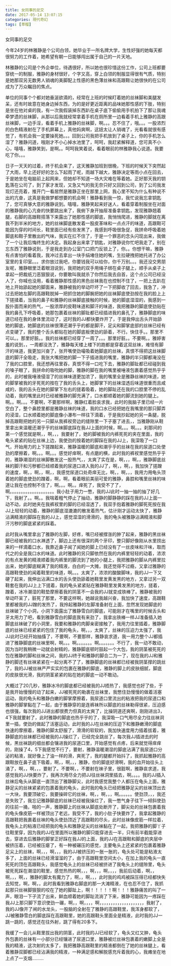 ```yaml
---
title: 女同事的足交
date: 2017-05-14 13:07:15
categories: 現代奇幻
tags: [草榴]
---
```

女同事的足交

今年24岁的林雅静是个公司白领，她毕业于一所名牌大学，生性好强的她每天都很努力的工作着，她希望有朝一日能够闯出属于自己的一片天地。

林雅静的公司是个外企单位，待遇很好，所以她也很珍惜这份工作，公司上班都要穿统一的制服，雅静的身材很好，个字又高，穿上白领的制服显得很有气质，特别是她那双另无数男人销魂的美脚配上性感的黑色薄丝袜和高跟鞋让她很快的在公司成为了万众瞩目的焦点。

单位的同事个个都对她垂涎欲滴的，经常在上班的时候盯着她的丝袜脚和美腿发呆，还有时故意在她身边掉东西，为的是好更近距离的品味她那性感的下肢，特别是坐在他对桌的我，有一次我假装掉东西趴在桌子底下偷偷用手机拍下了那让我魂牵梦遗的丝袜脚，从那以后我就经常拿着手机在厕所里一边看着手机上雅静的高跟丝袜脚，一边手淫，看着手机上雅静的丝袜脚，啊。。。忍不住了，哦。。。一股浓烈的白色精液射在了手机屏幕上，真他妈爽啊，这妞太让人销魂了，光看看就很有感觉了，有机会我一定要操死她。。。回到公司我把手机放到了桌子上，你的手机怎么湿了？雅静问道，哦刚才不小心掉水池里了，呵呵，我赶紧解释道，您可真不小心，嘻嘻，雅静笑到，是啊。。呵呵我笑着说，看着眼前的林雅静我心说道。我要吃了你。。。

日子一天天的过着，终于机会来了，这天雅静加班到很晚，下班的时候天下突然起了大雨，早上还好好的怎么下起雨了呢，雨越下越大，雅静决定等雨小点在回去，于是她坐在电脑前上起网来，但她却不知道一场大灾难在等着她。正好那天我的钥匙落在公司了，到了家才发现，又急又气的我无奈只好又回到公司，到了公司我发现灯还亮着，推开门一看居然是雅静正坐在那里上网，我心里不知为什么有种说不出的亢奋，这真是我做梦都想要的机会啊！雅静看到我一惊，我忙说我忘拿钥匙了，您可真够大意的雅静说到。嘻嘻，雅静笑起来好迷人，看着穿着制服坐在对面的雅静我的心亢奋的快要跳出来了，我俯下身开抽屉准备拿钥匙，发现雅静翘着腿，右脚的高跟鞋搭落下来露出了她那性感的脚底，我悄悄爬进，雅静的脚就在离我不到半米的地方，她的丝袜脚底散发着一股皮革味和一点点汗的味道，高跟鞋可能因为穿的时间长，鞋里面已经有些发黑了，我感到呼吸很急促，我拼命呼吸着她脚底和鞋子里散出的气味，我实在扛不住了，于是一个罪恶的念头闪现出来，我做了一个让我后悔终生的决定。我起身出来拿了钥匙，对雅静说你忙吧我走了，别在忘东西了雅静说到，于是我走到办公室门口把门反锁上了，你。。你想干嘛，雅静有点害怕的看着我，我冲过去拿出一块手绢堵住她的嘴，生拉硬拽把她托进了办公室里的复印室。。。求你放过我吧，你要钱我可以给你，你千万别。。。我还没交男朋友呢，雅静眼里泛着眼泪说到，我把她的双手用绳子绑在桌子腿上，顺手从桌子上拿起一把裁纸刀恶狠狠说，你要敢叫我就杀了你然后我去自首，这个点公司已经没人了，你喊也没用，看着雅静那性感的黑色丝袜我在也控制不住了，一把上去趴在地上开始舔起她的脚面来，雅静被我的举动吓坏了一下把脚收了回去，我急了，冲过去把她左脚的高跟鞋脱掉一把抓住她的脚腕把她的丝袜脚底使劲按在我的脸上上下搓揉着，当我的鼻子和雅静的丝袜脚底接触的时候，她的脚底湿湿的，我感到一股扑面而来的热气，一股浓厚的皮鞋味道和脚汗的味道，我把雅静的脚底使劲贴在我的鼻孔下呼吸着，她那包裹着丝袜的脚趾都已经插进我的鼻孔了，雅静脚底的味道已经在我的身体里流动了，这时我的JJ都快要炸开了，于是我伸出舌头开始舔她的脚底，她脚底的丝袜很薄还潮乎乎的都是脚汗，足尖和脚掌底部的丝袜已经有点变硬了，我的整个舌头都贴在她的脚底板使劲的舔着，不行。快住手。。那里不可以。。那里好脏。。我的丝袜都已经穿了一周了。。。那里好脏。。不要啊。。雅婷害羞的说到，，一周都没洗了，雅静每天楼上楼下的跑都是穿着这双丝袜，难怪有脚汗的味道，我更加兴奋了，张开嘴使劲嘬吸着她脚底的丝袜，真恨不得把这丝袜脚底的脚汗全吸走，我张大嘴把她的脚一下子插进我的嘴里，雅静的半只脚都淹没在了我的口腔里，我还想再往里吞，真恨不得一口吃下去，雅静的脚趾都已经碰到我的嗓子眼了，我拼命的吸吮她的脚，雅静的脚在我的嘴里被唾液包裹着感觉热乎乎的，此时被我唾液侵湿了的丝袜味道更加浓了，我的嘴里全是雅静丝袜的味道，她的脚掌被我的牙死死的按在了我的舌头上，她脚掌下的丝袜湿透后味道很重而且咸咸的，我的舌头在她的脚掌下左右的搓着吸着，她的脚趾还在我的口腔里不停的乱动着，我的嘴里此时已经被雅静的脚充满了，口水都顺着她的脚流到她的腿上。啊。。啊。。。不要啊，不要那样啊，雅静红着脸哀求我，此时的我脑子里已经一片空白了，整个鼻腔里都是雅静丝袜的味道，我的口水已经把她在我嘴里的那只脚弄的浸湿，口水顺着她的脚底像小瀑布一样往下滴着，于是我抄起她的另一条腿，脱掉高跟鞋把她的另一只脚从我裤衩旁边的缝隙里一下子塞了进去，，当雅静刚从鞋里拿出来温暖还潮乎乎的丝袜脚底踩在我JJ上面的时候，啊。。。啊。。。刹那间的第一个感觉就是啊，，啊，，，我要射了，她的脚被我的内裤死死的夹在里面，我的龟头紧紧的贴在丝袜上边，我使劲的按着她的脚踩在我的JJ上，我深吸了一口气，开始用力的上下搓蹭起来，雅静温暖的脚底和潮乎乎的丝袜在我的尿道口处使劲的摩擦着，啊。。。啊。。。感觉好痒啊，有点磨的横，此时我的裤衩里感觉热乎乎的，雅静潮湿的丝袜脚散发这一股热气，，太爽了实在是，啊，，，啊，，雅静脚底丝袜的脚汗和污秽都已经顺着我的尿道口进入我的JJ了，啊，，啊，，我加快了搓蹭的速度，啊，，啊，，啊，，我感觉尿道口处奇痒无比，啊，，啊，，，我用力用龟头顶着她的脚底使劲的蹭着，啊，啊，看着眼前美丽可爱的雅静，鼻腔和嘴里丝袜的味道让我在也控制不住了，啊。。。啊。。痒死了，我受不了了，啊。。。。。。。。。。。。。。。。。。。。我小肚子用力一憋，我的JJ此时一抽一抽的抽了好几下，我射了。。啊。。我喘着粗气停止了抽动，雅静的脚静静的踩在我的JJ上面一动不动，此时她夹在我裤衩里的脚的已经湿透了，我双手抱着雅静的脚死死按在我JJ上轻轻的动着，雅静的脚底湿漉漉的散发着热气，估计刚才运动太快了，雅静沾满精液的脚踩在我的JJ上，感觉湿湿的滑滑的，我的龟头被雅静沾满精液和脚汗污秽的脚底紧紧的踩着。

此时我从嘴里拿出了雅静的左脚，好疼，嘴已经被撑涨的肿了起来，雅静的黑丝袜脚已经被我的口水淋透了，脚边上还有很深的两个牙印，整只脚好像刚从水里捞出来的一样滴着口水，我靠近鼻子闻了闻她的脚上已经没有了一丝皮味和汗味，取而代之的全是我口水的味道。此时雅静的另只脚依然在我的内裤里轻轻的动着，浓浓的有点发黄的精液顺着我内裤里的脚流到了她的小腿上，我把雅静的脚从内裤里拉出来，她的脚底糊满了我的精液，白白的一大摊，我还觉得不过瘾，又拿过雅静的高跟鞋使劲的闻着鞋里的味道，啊。。。太爽了，浓浓的酸酸脚味，我的JJ一下又硬了起来，我伸出沾满口水的舌头使劲舔着她鞋里发黄发黑的地方，又拿过另一双鞋套在我的JJ上上下搓着，我的龟头紧紧贴在雅静鞋里发黄发黑的地方，搓着，蹭着，冰冷潮湿的鞋垫摩擦着我的阴茎不一会我的JJ就变成铁棒了。雅静被我的举动吓呆了，脏死了那里，不要这样啊，她越说我越兴奋，我加快了速度，高跟鞋里都被我的JJ蹭的发热了，我拎起雅静的左脚准备射在上面，忽然发现她脚底的丝袜破了个小洞，小洞下面露出了雅静雪白的脚底，可能刚才在嘴里的时候舌头和牙太用力了吧，看到雅静雪白的脚底我有来劲了，我拿出铁棒一样JJ准备插入她脚底丝袜破了的小洞里，我要和雅静的肉脚亲密接触了，我用力往里插着，雅静脚底的丝袜已经紧紧的包住了我的龟头，啊，，，太爽了，丝袜的压迫力太强了，我JJ此时已经开始抽搐了，不要啊，不要那样，雅静哀求道，我一用力整个JJ都插进了雅静脚底的丝袜里啊，啊。。。啊。。。。。。。啊。。。。。。。不行了，我一动不敢动，因为当时我稍微一动就会射精的，雅静脚底顿时鼓起一个大包，我的阴茎被死死的包在雅静的脚和丝袜之间，我的JJ终于和雅静的脚合二为一了，现在我的JJ和雅静的脚还有丝袜紧紧在一起分离不了了，雅静脚底的丝袜都已经被我阴茎撑的跳丝了，我的JJ被丝袜严严实实的包裹在雅静的脚底，雅静的脚上的皮肤细腻，脚底的皮肤很光滑，我的阴茎紧紧的贴在她的脚底一动不敢动。

大概过了20几秒，雅静冰冷的脚底都已经被我的JJ捂热了，我感觉也好了些，于是我开始慢慢的动了起来，JJ被死死的勒裹在丝袜里，我憋住劲慢慢的做着活塞运动，我的龟头和雅静白嫩的脚掌摩擦着，我尿道口里流出的粘液把我的尿道口和雅静的脚掌黏在了一起，由于雅静穿的是连裤袜所以脚底的丝袜勒得很紧，压迫感也很强，每次我的JJ进出都很费力但真的太爽了，比操阴道还爽啊，刚刚进出3，4下我就要射了，此时雅静的脚底也热乎乎的了，我深吸一口气用尽全力往丝袜洞里一插，使劲的做起了活塞运动，此时我的JJ在丝袜的压迫下和雅静嫩滑的脚底快速的摩擦着，雅静的脚太舒服了，滑滑的软软的，我加快速度用力插着拔着，雅静脚底的丝袜都已经被我的JJ操烂了，已经完全跳丝了，每次我JJ插进去的时候，黑丝袜跳的细丝都会镶进我的尿道口里，开始感觉有点疼，后来就觉得痒痒的，刚操了4，5下我感觉不行了，要射，雅静温暖潮湿的脚底沾满了我尿道口分泌的粘液，就好像上了油一样的滑，爽死了，我的腿都开始抖了，我抓起雅静的高跟鞋放在鼻子底下吸着，啊，，啊，，，雅静，你的脚底好滑啊，我的血开始往头上涌了，啊，，啊，，，要射了。不要啊，，不要射在袜子里，很脏啊，雅静哀求道，我感觉我的JJ快要炸了，我再次用尽全力把JJ往丝袜洞里插去，啊。。。。我的JJ插入丝袜后龟头从脚底一直顶出了雅静脚尖，此时我感觉我整个人都压在龟头上面，雅静足尖的丝袜紧紧的包裹着我的龟头，此时我的龟头已经把雅静足尖的丝袜顶出去一大块，我要顶破它，我要操碎它的丝袜，啊，，啊，，，啊。。。。。。使劲顶，，，我还是失败了，我忘记雅静脚底的丝袜已经被我操烂了，我一憋气身子往下一倾斜使劲的往前一捅，啪的一声，雅静脚上的丝袜从脚底处断开了，脚尖处的丝袜包裹着我的龟头像皮筋一样被顶出了老远，我受不了，我的小肚子快要炸了，我拿起雅静的高跟鞋把我裹着丝袜的龟头使劲顶近了高跟鞋的尽头，此时丝袜像皮筋一样拉着，我龟头上的粘液已经把我的龟头和雅静足尖的丝袜黏在了一起，我把雅静的脚丫子往鞋里穿，因为我的JJ在里面所以雅静的脚只能穿进去一半，只有前半截能穿进去，穿进去后雅静的脚掌正好踩在我JJ的上面，我的JJ在高跟鞋和脚底的夹层中被挤压着，已经被压瘪了，有一种被碾压的感觉，主要龟头上还紧紧的包裹着雅静足尖上的丝袜，啊，，，啊，，，我的JJ被挤压的一胀一胀的，龟头处可能是粘液太多了，上面的丝袜已经滑溜溜的了，由于高跟鞋里空间太小，在加上我的龟头一直死死的顶在高跟鞋头，我感觉龟头上的丝袜已经被挤进了我龟头上的缝隙里，龟头被死死踩在潮湿的鞋里，感觉热热的啊，，，啊，，，啊，，，，我前后动着，啊，，啊，，，啊，，雅静的脚太有魔力了，啊，，啊，，，此时我的鸡鸡被踩压得已经都快失去知觉，啊，啊，，此时我看到雅静右脚底的那一大滩精液，在也忍不住了，我抓起那只丝袜脚狠狠的咬在了她的脚趾上，啊！！！！！啊！！！雅静痛苦的叫了一声，眼泪一下子流了出来，鲜血顺着她的脚趾流淌了下来，雅静可能因为一疼踩在我JJ上那只脚下意识使劲一碾，啊，，啊，，，，啊，，，，，，，，，，，，，，，，，，，，我射了，我的JJ像开了闸的水龙头，一股脑的全射在了雅静的高跟鞋里，我浑身都软了，JJ被雅静雪白的脚底踩在高跟鞋里，她的高跟鞋头里面全是精液，此时我的JJ一跳一跳的，感觉还在往外射，跳了得有20多下。

我缓了一会儿从鞋里拔出我的阴茎，此时我的JJ已经软了，龟头又红又肿，龟头外包裹的丝袜有一小部分已经镶进了尿道口里，雅静被烂丝袜包裹着的嫩脚上全是我的精液，这次射的太多了，我把雅静高跟鞋里的精液都倒在了她的丝袜腿上，看着雅静双脚都已经沾满我的精液，一种满足感和解脱感充斥着我的心，我瘫坐在地上点了一支烟.........